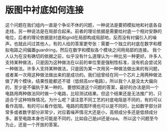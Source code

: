 # 版图中衬底如何连接
这个问题在我们组内一直是个争论不休的问题，一种说法是要把模拟地和衬底各自走线，另一种说法是在局部合起来。前者的理论依据是需要给衬底一个相对安静的电位，后者的理论依据是衬底和gnd在局部构成局部地，反而没有衬偏引入的噪声。也就此问过其他人，有的人给的答案更夸张：需要一个独立的衬底在数字和模拟电路之间偏置guardring，然后在数字和模拟各个模块之间用局部的连接。
我个人认为在没有确切的依据之前，似乎没有什么道理认为一种比另一种更好。许多人支持某种做法，只是因为这种做法在以前的单位里是强制性标准，没有机会尝试另一种做法。许多人支持某种做法，只是因为某一次用另一种做法做出来的有问题，或者某一次用这种做法做出来的是成功的。我们组曾经在同一个芯片上用两种做法做了两个模块，结果性能都还不错（低频高snr电路）。所以我个人是没太大偏向的，至少是不偏执于某一种的。
要想知道这个问题的答案，最好的办法是同一个电路用两种做法同时做一个电路，比较测试结果。但这个结果还是无法推广的，只适合于这种特殊情况。为什么呢？请注意不同工艺的衬底电阻是不同的，有的可以看作高阻，有的可以看作低阻。电路的周围环境也可以是不同的，比如数字部分非常多或者数字部分非常少，对应着噪声情况大还是小，高频成分多还是低频成分多。甚至电路本身也可能是不同的，比如自己是pll还是opa。
所以这个问题至今为止，还是一个开放的答案。
 

